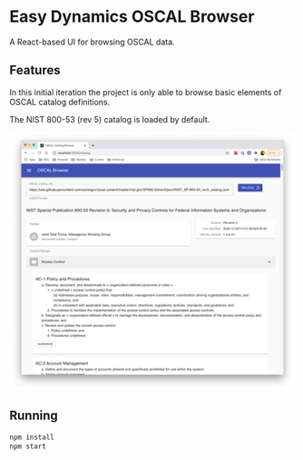 # Easy Dynamics OSCAL Browser

A React-based UI for browsing OSCAL data.

## Features
In this initial iteration the project is only able to browse basic elements of OSCAL catalog definitions.

The NIST 800-53 (rev 5) catalog is loaded by default.

![OSCSAL Catalog Browser Screenshot](docs/resources/catalog-browser-screenshot.png)

## Running

```
npm install
npm start
```
